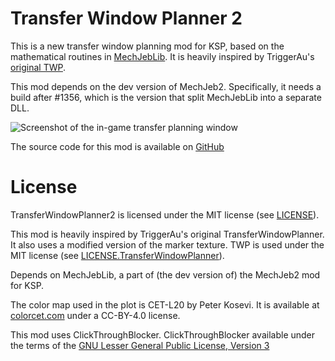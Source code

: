# Transfer Window Planner 2

This is a new transfer window planning mod for KSP, based on the mathematical
routines in [MechJebLib](https://github.com/MuMech/MechJeb2). It is heavily
inspired by TriggerAu's [original TWP](https://forum.kerbalspaceprogram.com/topic/84005--).

This mod depends on the dev version of MechJeb2. Specifically, it needs a build
after #1356, which is the version that split MechJebLib into a separate DLL.

![Screenshot of the in-game transfer planning window](https://github.com/Nazfib/TransferWindowPlanner2/blob/fc7a9c1b6016f1a50654fbba41868ef09bf7ccb1/artwork/twp2-preview.png)

The source code for this mod is available on
[GitHub](https://github.com/Nazfib/TransferWindowPlanner2)

# License

TransferWindowPlanner2 is licensed under the MIT license (see [LICENSE](/LICENSE)).

This mod is heavily inspired by TriggerAu's original TransferWindowPlanner. It
also uses a modified version of the marker texture. TWP is used under the MIT
license (see [LICENSE.TransferWindowPlanner](/LICENSE.TransferWindowPlanner)).

Depends on MechJebLib, a part of (the dev version of) the MechJeb2 mod for KSP.

The color map used in the plot is CET-L20 by Peter Kosevi. It is available at
[colorcet.com](https://colorcet.com) under a CC-BY-4.0 license.

This mod uses ClickThroughBlocker. ClickThroughBlocker available under the terms
of the [GNU Lesser General Public License, Version 3](/LICENSE.ClickThroughBlocker)

